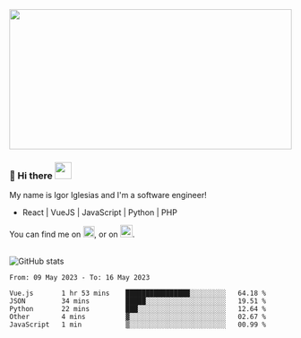 <img src="https://c.tenor.com/KjVxfRrrncUAAAAd/matrix.gif" width="100%" height="250px">

### 🔭 Hi there <img src="https://raw.githubusercontent.com/MartinHeinz/MartinHeinz/master/wave.gif" width="30px">


My name is Igor Iglesias and I'm a software engineer!
<br>

<ul>
  <li> React | VueJS | JavaScript | Python | PHP </li>
</ul>
You can find me on <a href="https://twitter.com/IgorIglesias5"><img src="https://i.imgur.com/JLLlB5S.png" width="20px"></a>, or on <a href="https://www.linkedin.com/in/igor-iglesias-62478428/"><img src="https://i.imgur.com/PXyIkWx.png" width="22px"></a>.

<br>
<br>

![GitHub stats](https://github-readme-stats.vercel.app/api?username=igoiglesias&show_icons=true&count_private=true&theme=chartreuse-dark&hide_title=true)

<!--START_SECTION:waka-->

```text
From: 09 May 2023 - To: 16 May 2023

Vue.js       1 hr 53 mins    ████████████████░░░░░░░░░   64.18 %
JSON         34 mins         █████░░░░░░░░░░░░░░░░░░░░   19.51 %
Python       22 mins         ███░░░░░░░░░░░░░░░░░░░░░░   12.64 %
Other        4 mins          ▓░░░░░░░░░░░░░░░░░░░░░░░░   02.67 %
JavaScript   1 min           ▒░░░░░░░░░░░░░░░░░░░░░░░░   00.99 %
```

<!--END_SECTION:waka-->

